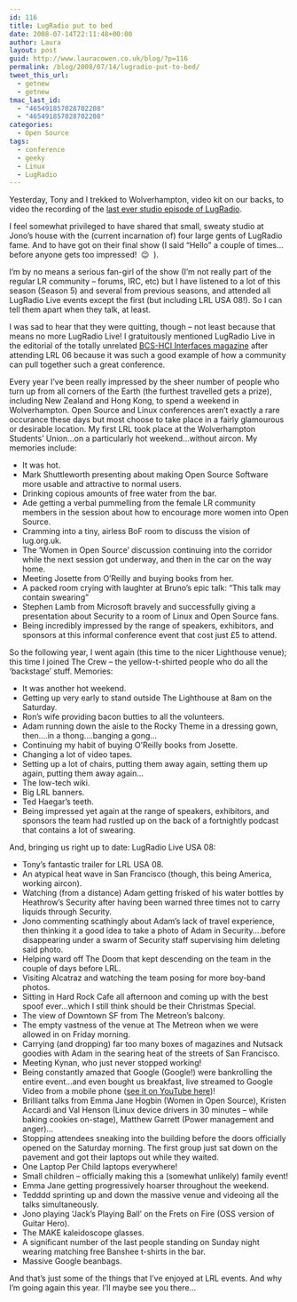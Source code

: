 ```yaml
---
id: 116
title: LugRadio put to bed
date: 2008-07-14T22:11:48+00:00
author: Laura
layout: post
guid: http://www.lauracowen.co.uk/blog/?p=116
permalink: /blog/2008/07/14/lugradio-put-to-bed/
tweet_this_url:
  - getnew
  - getnew
tmac_last_id:
  - "465491857028702208"
  - "465491857028702208"
categories:
  - Open Source
tags:
  - conference
  - geeky
  - Linux
  - LugRadio
---
```

Yesterday, Tony and I trekked to Wolverhampton, video kit on our backs, to video the recording of the <a title="LugRadio website" href="http://www.lugradio.org/" target="_blank">last ever studio episode of LugRadio</a>.

I feel somewhat privileged to have shared that small, sweaty studio at Jono&#8217;s house with the (current incarnation of) four large gents of LugRadio fame. And to have got on their final show (I said &#8220;Hello&#8221; a couple of times&#8230;before anyone gets too impressed!  😉  ).

I&#8217;m by no means a serious fan-girl of the show (I&#8217;m not really part of the regular LR community &#8211; forums, IRC, etc) but I have listened to a lot of this season (Season 5) and several from previous seasons, and attended all LugRadio Live events except the first (but including LRL USA 08!). So I can tell them apart when they talk, at least.

I was sad to hear that they were quitting, though &#8211; not least because that means no more LugRadio Live! I gratuitously mentioned LugRadio Live in the editorial of the totally unrelated <a title="Interfaces 68 PDF" href="http://www.bcs-hci.org.uk/files/interfaces/interfaces68.pdf" target="_blank">BCS-HCI Interfaces magazine</a> after attending LRL 06 because it was such a good example of how a community can pull together such a great conference.

Every year I&#8217;ve been really impressed by the sheer number of people who turn up from all corners of the Earth (the furthest travelled gets a prize), including New Zealand and Hong Kong, to spend a weekend in Wolverhampton. Open Source and Linux conferences aren&#8217;t exactly a rare occurance these days but most choose to take place in a fairly glamourous or desirable location. My first LRL took place at the Wolverhampton Students&#8217; Union&#8230;on a particularly hot weekend&#8230;without aircon. My memories include:

  * It was hot.
  * Mark Shuttleworth presenting about making Open Source Software more usable and attractive to normal users.
  * Drinking copious amounts of free water from the bar.
  * Ade getting a verbal pummelling from the female LR community members in the session about how to encourage more women into Open Source.
  * Cramming into a tiny, airless BoF room to discuss the vision of lug.org.uk.
  * The &#8216;Women in Open Source&#8217; discussion continuing into the corridor while the next session got underway, and then in the car on the way home.
  * Meeting Josette from O&#8217;Reilly and buying books from her.
  * A packed room crying with laughter at Bruno&#8217;s epic talk: &#8220;This talk may contain swearing&#8221;
  * Stephen Lamb from Microsoft bravely and successfully giving a presentation about Security to a room of Linux and Open Source fans.
  * Being incredibly impressed by the range of speakers, exhibitors, and sponsors at this informal conference event that cost just £5 to attend.

So the following year, I went again (this time to the nicer Lighthouse venue); this time I joined The Crew &#8211; the yellow-t-shirted people who do all the &#8216;backstage&#8217; stuff. Memories:

  * It was another hot weekend.
  * Getting up very early to stand outside The Lighthouse at 8am on the Saturday.
  * Ron&#8217;s wife providing bacon butties to all the volunteers.
  * Adam running down the aisle to the Rocky Theme in a dressing gown, then&#8230;.in a thong&#8230;.banging a gong&#8230;
  * Continuing my habit of buying O&#8217;Reilly books from Josette.
  * Changing a lot of video tapes.
  * Setting up a lot of chairs, putting them away again, setting them up again, putting them away again&#8230;
  * The low-tech wiki.
  * Big LRL banners.
  * Ted Haegar&#8217;s teeth.
  * Being impressed yet again at the range of speakers, exhibitors, and sponsors the team had rustled up on the back of a fortnightly podcast that contains a lot of swearing.

And, bringing us right up to date: LugRadio Live USA 08:

  * Tony&#8217;s fantastic trailer for LRL USA 08.
  * An atypical heat wave in San Francisco (though, this being America, working aircon).
  * Watching (from a distance) Adam getting frisked of his water bottles by Heathrow&#8217;s Security after having been warned three times not to carry liquids through Security.
  * Jono commenting scathingly about Adam&#8217;s lack of travel experience, then thinking it a good idea to take a photo of Adam in Security&#8230;.before disappearing under a swarm of Security staff supervising him deleting said photo.
  * Helping ward off The Doom that kept descending on the team in the couple of days before LRL.
  * Visiting Alcatraz and watching the team posing for more boy-band photos.
  * Sitting in Hard Rock Cafe all afternoon and coming up with the best spoof ever&#8230;which I still think should be their Christmas Special.
  * The view of Downtown SF from The Metreon&#8217;s balcony.
  * The empty vastness of the venue at The Metreon when we were allowed in on Friday morning.
  * Carrying (and dropping) far too many boxes of magazines and Nutsack goodies with Adam in the searing heat of the streets of San Francisco.
  * Meeting Kynan, who just never stopped working!
  * Being constantly amazed that Google (Google!) were bankrolling the entire event&#8230;and even bought us breakfast, live streamed to Google Video from a mobile phone (<a title="Breakfast @ Dennys with Google." href="http://uk.youtube.com/watch?v=q2YC_SIHuWw" target="_blank">see it on YouTube here</a>)!
  * Brilliant talks from Emma Jane Hogbin (Women in Open Source), Kristen Accardi and Val Henson (Linux device drivers in 30 minutes &#8211; while baking cookies on-stage), Matthew Garrett (Power management and anger)&#8230;
  * Stopping attendees sneaking into the building before the doors officially opened on the Saturday morning. The first group just sat down on the pavement and got their laptops out while they waited.
  * One Laptop Per Child laptops everywhere!
  * Small children &#8211; officially making this a (somewhat unlikely) family event!
  * Emma Jane getting progressively hoarser throughout the weekend.
  * Tedddd sprinting up and down the massive venue and videoing all the talks simultaneously.
  * Jono playing &#8216;Jack&#8217;s Playing Ball&#8217; on the Frets on Fire (OSS version of Guitar Hero).
  * The MAKE kaleidoscope glasses.
  * A significant number of the last people standing on Sunday night wearing matching free Banshee t-shirts in the bar.
  * Massive Google beanbags.

And that&#8217;s just some of the things that I&#8217;ve enjoyed at LRL events. And why I&#8217;m going again this year. I&#8217;ll maybe see you there&#8230;
